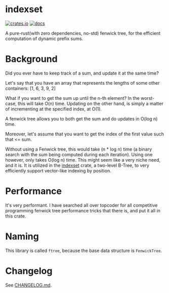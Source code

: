 # indexset

[![crates.io](https://img.shields.io/crates/v/ftree.svg)](https://crates.io/crates/ftree)
[![docs](https://docs.rs/ftree/badge.svg)](https://docs.rs/ftree)

A pure-rust(with zero dependencies, no-std) fenwick tree, for the efficient computation of dynamic prefix sums.

# Background

Did you ever have to keep track of a sum, and update it at the same time?

Let's say that you have an array that represents the lengths of some other containers:
[1, 6, 3, 9, 2]

What if you want to get the sum up until the n-th element? In the worst-case, this will take O(n) time. Updating on the other hand, is simply
a matter of incrementing at the specified index, at O(1).

A fenwick tree allows you to both get the sum and do updates in O(log n) time.

Moreover, let's assume that you want to get the index of the first value such that <= sum.

Without using a Fenwick tree, this would take (n * log n) time (a binary search with the sum being computed during each iteration). Using
one however, only takes O(log n) time. This might seem like a very niche need, and it is. It is utilized in the [indexset](https://crates.io/crates/indexset)
crate, a two-level B-Tree, to very efficiently support vector-like indexing by position.

# Performance

It's very performant. I have searched all over topcoder for all competitive programming fenwick tree performance tricks that there is, and put it
all in this crate.

# Naming

This library is called `ftree`, because the base data structure is `FenwickTree`.

# Changelog

See [CHANGELOG.md](https://github.com/brurucy/ftree/blob/master/CHANGELOG.md).
